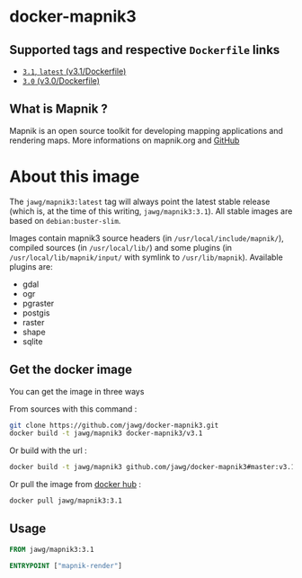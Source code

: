 # docker-mapnik3

## Supported tags and respective `Dockerfile` links

-   [`3.1`, `latest` (v3.1/Dockerfile)](https://github.com/jawg/docker-mapnik3/tree/master/v3.1/Dockerfile)
-   [`3.0` (v3.0/Dockerfile)](https://github.com/jawg/docker-mapnik3/tree/master/v3.0/Dockerfile)

## What is Mapnik ?

Mapnik is an open source toolkit for developing mapping applications and rendering maps.
More informations on mapnik.org and [GitHub](https://github.com/mapnik/mapnik)

# About this image

The `jawg/mapnik3:latest` tag will always point the latest stable release (which is, at the time of this writing, `jawg/mapnik3:3.1`).
All stable images are based on `debian:buster-slim`.

Images contain mapnik3 source headers (in `/usr/local/include/mapnik/`), compiled sources (in `/usr/local/lib/`) and some plugins (in `/usr/local/lib/mapnik/input/` with symlink to `/usr/lib/mapnik`).
Available plugins are:

-   gdal
-   ogr
-   pgraster
-   postgis
-   raster
-   shape
-   sqlite

## Get the docker image

You can get the image in three ways

From sources with this command :

```sh
git clone https://github.com/jawg/docker-mapnik3.git
docker build -t jawg/mapnik3 docker-mapnik3/v3.1
```

Or build with the url :

```sh
docker build -t jawg/mapnik3 github.com/jawg/docker-mapnik3#master:v3.1
```

Or pull the image from [docker hub](https://hub.docker.com/r/jawg/mapnik3/) :

```sh
docker pull jawg/mapnik3:3.1
```

## Usage

```Dockerfile
FROM jawg/mapnik3:3.1

ENTRYPOINT ["mapnik-render"]
```
